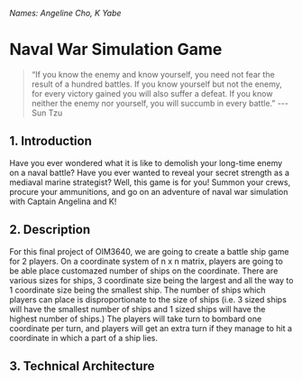 *Names: Angeline Cho, K Yabe*

# **Naval War Simulation Game** 

>“If you know the enemy and know yourself, you need not fear the result of a hundred battles. If you know yourself but not the enemy, for every victory gained you will also suffer a defeat. If you know neither the enemy nor yourself, you will succumb in every battle.” --- Sun Tzu

## 1. Introduction

Have you ever wondered what it is like to demolish your long-time enemy on a naval battle? Have you ever wanted to reveal your secret strength as a mediaval marine strategist? Well, this game is for you! Summon your crews, procure your ammunitions, and go on an adventure of naval war simulation with Captain Angelina and K!

## 2. Description

For this final project of OIM3640, we are going to create a battle ship game for 2 players. On a coordinate system of n x n matrix, players are going to be able place customazed number of ships on the coordinate. There are various sizes for ships, 3 coordinate size being the largest and all the way to 1 coordinate size being the smallest ship. The number of ships which players can place is disproportionate to the size of ships (i.e. 3 sized ships will have the smallest number of ships and 1 sized ships will have the highest number of ships.) The players will take turn to bombard one coordinate per turn, and players will get an extra turn if they manage to hit a coordinate in which a part of a ship lies. 

## 3. Technical Architecture
